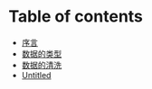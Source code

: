 # Table of contents

* [序言](README.md)
* [数据的类型](untitled.md)
* [数据的清洗](untitled-1.md)
* [Untitled](untitled-2.md)

